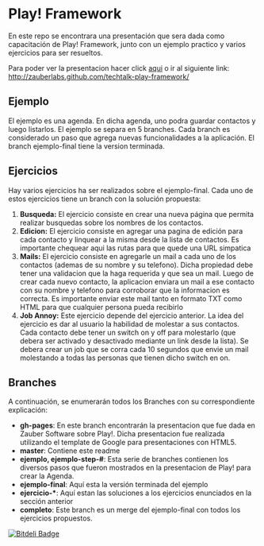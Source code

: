 # Play! Framework
En este repo se encontrara una presentación que sera dada como capacitación de Play! Framework, junto con un ejemplo practico y varios ejercicios para ser resueltos.

Para poder ver la presentacion hacer click [aqui](http://zauberlabs.github.com/techtalk-play-framework/ "Presentacion de Play!") o ir al siguiente link: http://zauberlabs.github.com/techtalk-play-framework/

## Ejemplo
El ejemplo es una agenda. En dicha agenda, uno podra guardar contactos y luego listarlos.
El ejemplo se separa en 5 branches. Cada branch es considerado un paso que agrega nuevas funcionalidades a la aplicación. El branch ejemplo-final tiene la version terminada.
## Ejercicios
Hay varios ejercicios ha ser realizados sobre el ejemplo-final. Cada uno de estos ejercicios tiene un branch con la solución propuesta:

1.  __Busqueda:__ El ejercicio consiste en crear una nueva página que permita realizar busquedas sobre los nombres de los contactos.
1.  __Edicion:__ El ejercicio consiste en agregar una pagina de edición para cada contacto y linquear a la misma desde la lista de contactos. Es importante chequear aqui las rutas para que quede una URL simpatica
1.  __Mails:__ El ejercicio consiste en agregarle un mail a cada uno de los contactos (ademas de su nombre y su telefono). Dicha propiedad debe tener una validacion que la haga requerida y que sea un mail. Luego de crear cada nuevo contacto, la aplicacion enviara un mail a ese contacto con su nombre y telefono para corroborar que la informacion es correcta. Es importante enviar este mail tanto en formato TXT como HTML para que cualquier persona pueda recibirlo
1.  __Job Annoy:__ Este ejercicio depende del ejercicio anterior. La idea del ejercicio es dar al usuario la habilidad de molestar a sus contactos. Cada contacto debe tener un switch on y off para molestarlo (que debera ser activado y desactivado mediante un link desde la lista). Se debera crear un job que se corra cada 10 segundos que envie un mail molestando a todas las personas que tienen dicho switch en on.

## Branches
A continuación, se enumerarán todos los Branches con su correspondiente explicación:

*  __gh-pages__: En este branch encontrarán la presentacion que fue dada en Zauber Software sobre Play!. Dicha presentacion fue realizada utilizando el template de Google para presentaciones con HTML5.
*  __master__: Contiene este readme
*  __ejemplo, ejemplo-step-#__: Esta serie de branches contienen los diversos pasos que fueron mostrados en la presentacion de Play! para crear la Agenda.
*  __ejemplo-final__: Aquí esta la versión terminada del ejemplo
*  __ejercicio-*__: Aquí estan las soluciones a los ejercicios enunciados en la sección anterior
*  __completo__: Este branch es un merge del ejemplo-final con todos los ejercicios propuestos.

[![Bitdeli Badge](https://d2weczhvl823v0.cloudfront.net/mgonto/techtalk-play-framework/trend.png)](https://bitdeli.com/free "Bitdeli Badge")

